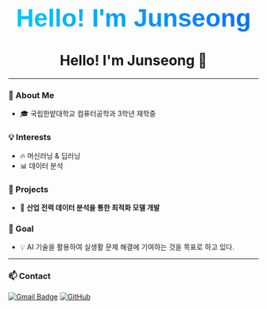 <h1 align="center">
  <span style="
    background: linear-gradient(to right, #00c6ff, #0072ff);
    -webkit-background-clip: text;
    -webkit-text-fill-color: transparent;
    font-size: 50px;
    font-family: 'Comic Sans MS', cursive, sans-serif;
  ">
    Hello! I'm Junseong
  </span>
</h1>

<h1 align="center">Hello! I'm Junseong 👋</h1>

---

### 🏫 About Me
- 🎓 국립한밭대학교 컴퓨터공학과 3학년 재학중

### 💡 Interests
- 🔥 머신러닝 & 딥러닝
- 📊 데이터 분석

### 🚀 Projects
- 🔌 **산업 전력 데이터 분석을 통한 최적화 모델 개발**

### 🎯 Goal
- 💡 AI 기술을 활용하여 실생활 문제 해결에 기여하는 것을 목표로 하고 있다.

---

### 📫 Contact
[![Gmail Badge](https://img.shields.io/badge/-js03093351@gmail.com-c14438?style=flat&logo=Gmail&logoColor=white)](mailto:js03093351@gmail.com)
[![GitHub](https://img.shields.io/badge/-GitHub-181717?style=flat&logo=github&logoColor=white)](https://github.com/junseong00/)

<!--
**junseong00/junseong00** is a ✨ _special_ ✨ repository because its `README.md` (this file) appears on your GitHub profile.

Here are some ideas to get you started:

- 🔭 I’m currently working on ...
- 🌱 I’m currently learning ...
- 👯 I’m looking to collaborate on ...
- 🤔 I’m looking for help with ...
- 💬 Ask me about ...
- 📫 How to reach me: ...
- 😄 Pronouns: ...
- ⚡ Fun fact: ...
-->
